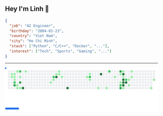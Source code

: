 ## Hey I'm Linh 👋

```json
{
  "job": "AI Engineer",
  "birthday": "2004-01-23",
  "country": "Viet Nam",
  "city": "Ho Chi Minh",
  "stack": ["Python", "C/C++", "Docker", "..."],
  "interest": ["Tech", "Sports", "Gaming", "..."]
}
```
---
<picture>
  <source
    media="(prefers-color-scheme: dark)"
    srcset="images/breakout-dark.svg"
  />
  <source
    media="(prefers-color-scheme: light)"
    srcset="images/breakout-light.svg"
  />
  <img alt="Breakout Game" src="images/breakout-light.svg" />
</picture>
